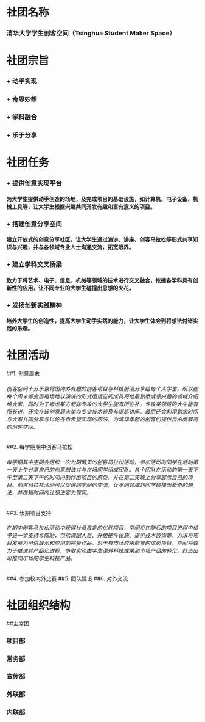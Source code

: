 社团名称
===========================================================
### **清华大学学生创客空间（Tsinghua Student Maker Space）**

社团宗旨
===========================================================
### + 动手实现

### + 奇思妙想

### + 学科融合

### + 乐于分享

社团任务
===========================================================
### + 提供创意实现平台
####  为大学生提供动手创造的场地，及完成项目的基础设施，如计算机、电子设备、机械工具等，让大学生根据兴趣共同开发有趣和富有意义的项目。
### + 搭建创意分享空间
####  建立开放式的创意分享社区，让大学生通过演讲、讲座、创客马拉松等形式共享知识与兴趣，并与各领域专业人士沟通交流，拓宽眼界。
### + 建立学科交叉桥梁
####  致力于将艺术、电子、信息、机械等领域的技术进行交叉融合，挖掘各学科具有创新性的应用，让不同专业的大学生碰撞出思想的火花。
### + 发扬创新实践精神
####  培养大学生的创造性，提高大学生动手实践的能力，让大学生体会到将想法付诸实践的乐趣。

社团活动
===========================================================
##1. 创意周末
###### 创客空间十分乐意将国内外有趣的创客项目与科技前沿分享给每个大学生，所以在每个周末都会借用场地以演讲的形式邀请空间成员将他最熟悉或感兴趣的领域介绍给大家，同时为了考虑某方面非专攻的大学生能有所弥补，专攻某领域的大牛能有所长进，还会在该创意周末举办专业技术普及与提高讲座。最后还会利用剩余时间与大家共同分享与讨论各自希望实现的想法，为清华年轻的创客们提供自由度最高的创客空间。
 
##2. 每学期期中创客马拉松
###### 每学期其中空间会组织一次为期两天的创客马拉松活动，参加活动的同学在活动第一天上午分享自己的创意想法并与在场同学组成团队。各个团队在活动的第一天下午至第二天下午的时间内制作出项目的原型，并在第二天晚上分享展示自己的项目。创客马拉松活动可以促进同学间的交流，让不同领域的同学碰撞出新奇的想法，并在短时间内让想法变为现实。

##3. 长期项目支持
###### 在期中创客马拉松活动中获得社员肯定的优胜项目，空间将在随后的项目进程中给予进一步支持与帮助，包括调配人员、升级硬件设施、提供技术咨询等，力求将项目发展为可供展示和应用的完备作品。对于有市场应用前景的优秀项目，空间将致力于推进其产品化进程，争取实现由学生课外科技成果到市场产品的转化，打造出可推向市场的学生科技产品。

##4. 参加校内外比赛
##5. 团队建设
##6. 对外交流

社团组织结构
===========================================================
##主席团
### 项目部
### 常务部
### 宣传部
### 外联部
### 内联部
